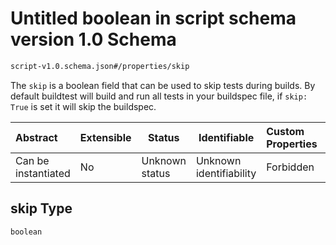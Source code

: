 # Untitled boolean in script schema version 1.0 Schema

```txt
script-v1.0.schema.json#/properties/skip
```

The `skip` is a boolean field that can be used to skip tests during builds. By default buildtest will build and run all tests in your buildspec file, if `skip: True` is set it will skip the buildspec.


| Abstract            | Extensible | Status         | Identifiable            | Custom Properties | Additional Properties | Access Restrictions | Defined In                                                                         |
| :------------------ | ---------- | -------------- | ----------------------- | :---------------- | --------------------- | ------------------- | ---------------------------------------------------------------------------------- |
| Can be instantiated | No         | Unknown status | Unknown identifiability | Forbidden         | Allowed               | none                | [script-v1.0.schema.json\*](../out/script-v1.0.schema.json "open original schema") |

## skip Type

`boolean`
